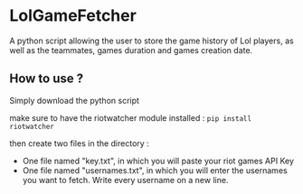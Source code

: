# LolGameFetcher
A python script allowing the user to store the game history of Lol players, as well as the teammates, games duration and games creation date.

## How to use ? 
Simply download the python script

make sure to have the riotwatcher module installed : 
`pip install riotwatcher`

then create two files in the directory :
- One file named "key.txt", in which you will paste your riot games API Key
- One file named "usernames.txt", in which you will enter the usernames you want to fetch. Write every username on a new line.
